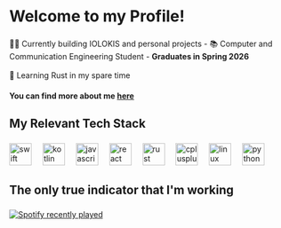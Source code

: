 <h1 align="left">Welcome to my Profile!</h1>

###

<p align="left">🧑‍💻 Currently building IOLOKIS and personal projects - 📚 Computer and Communication Engineering Student - <strong>Graduates in Spring 2026</strong><br><br>🔧 Learning Rust in my spare time<br>

<h4>You can find more about me <a href="https://joehachem.me">here</a><h4>

###

<h2 align="left">My Relevant Tech Stack</h2>

###

<div align="left">
  <img src="https://cdn.jsdelivr.net/gh/devicons/devicon/icons/swift/swift-original.svg" height="40" alt="swift logo"  />
  <img width="12" />
  <img src="https://cdn.jsdelivr.net/gh/devicons/devicon/icons/kotlin/kotlin-original.svg" height="40" alt="kotlin logo"  />
  <img width="12" />
  <img src="https://cdn.jsdelivr.net/gh/devicons/devicon/icons/javascript/javascript-original.svg" height="40" alt="javascript logo"  />
  <img width="12" />
  <img src="https://cdn.jsdelivr.net/gh/devicons/devicon/icons/react/react-original.svg" height="40" alt="react logo"  />
  <img width="12" />
  <img src="https://cdn.jsdelivr.net/gh/devicons/devicon/icons/rust/rust-original.svg" height="40" alt="rust logo"  />
  <img width="12" />
  <img src="https://cdn.jsdelivr.net/gh/devicons/devicon/icons/cplusplus/cplusplus-original.svg" height="40" alt="cplusplus logo"  />
  <img width="12" />
  <img src="https://cdn.jsdelivr.net/gh/devicons/devicon/icons/linux/linux-original.svg" height="40" alt="linux logo"  />
  <img width="12" />
  <img src="https://cdn.jsdelivr.net/gh/devicons/devicon/icons/python/python-original.svg" height="40" alt="python logo"  />
</div>

###

<h2 align="left">The only true indicator that I'm working</h2>

###

<div align="left">
  <a href="https://open.spotify.com/user/vol8qac638dw7xsghrdyokzlp">
    <img src="https://spotify-recently-played-readme.vercel.app/api?user=vol8qac638dw7xsghrdyokzlp&count=5&unique=true" alt="Spotify recently played"  />
  </a>
</div>

###
